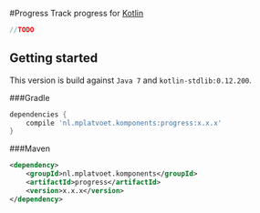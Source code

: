 #Progress
Track progress for [Kotlin](http://kotlinlang.org)

```kt
//TODO
```

## Getting started
This version is build against `Java 7` and `kotlin-stdlib:0.12.200`.

###Gradle
```groovy
dependencies {
    compile 'nl.mplatvoet.komponents:progress:x.x.x'
}
```

###Maven
```xml
<dependency>
	<groupId>nl.mplatvoet.komponents</groupId>
	<artifactId>progress</artifactId>
	<version>x.x.x</version>
</dependency>
```